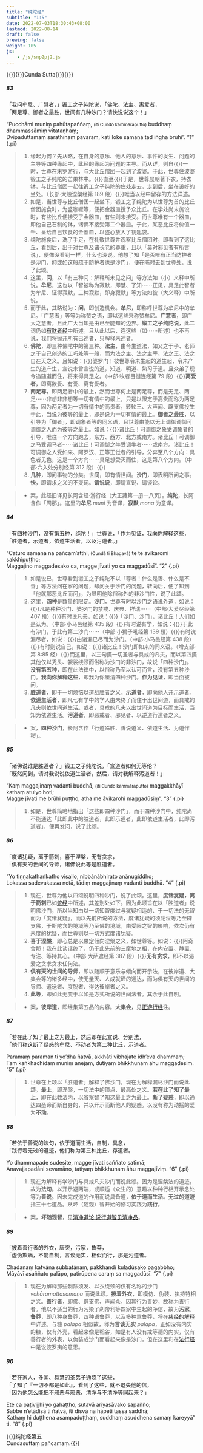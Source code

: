 ```yaml
---
title: "纯陀经"
subtitle: "1:5"
date: 2022-07-03T18:30:43+08:00
lastmod: 2022-08-14
draft: false
brewing: false
weight: 105
js:
    - /js/snp2pj2.js
---
```



{{<subtitle>}}{{<suttalink src="snp1.5">}}Cunda Sutta{{</suttalink>}}{{</subtitle>}}

##### 83

「我问牟尼、广慧者，」锻工之子纯陀说，「佛陀、法主、离爱者，  
「两足尊、御者之最胜，世间有几种沙门？请快说说这个！」

“Pucchāmi muniṃ pahūtapaññaṃ, <small>(iti Cundo kammāraputto)</small> buddhaṃ dhammassāmiṃ vītataṇhaṃ;  
Dvipaduttamaṃ sārathīnaṃ pavaraṃ, kati loke samaṇā tad iṅgha brūhi”. <q>1</q>
{.pi}

> 1. 缘起为何？先从略，在自身的意乐、他人的意乐、事件的发生、问题的主导等四种缘起中，此经的缘起为问题的主导。而从详，则自{{<bq>}}一时，世尊在末罗游行，与大比丘僧团一起到了波婆。于此，世尊住波婆锻工之子纯陀的芒果林中。{{</bq>}}直至{{<bq>}}于是，世尊晨朝著下衣，持衣钵，与比丘僧团一起往锻工之子纯陀的住处走去，走到后，坐在设好的坐处。（长部·大般涅槃经第 189 段）{{</bq>}}唯当以经中留存的方法详述。
> 1. 如是，当世尊与比丘僧团一起坐下，锻工之子纯陀为以世尊为首的比丘僧团施食时，为盛咖喱等，便把金器皿授予众比丘。在学处尚未施设时，有些比丘便接受了金器皿，有些则未接受。而世尊唯有一个器皿，即他自己石制的钵，诸佛不接受第二个器皿。于此，某恶比丘将价值一千、呈给自己饮食的金器皿，以盗心放入了钥匙袋。
> 1. 纯陀施食后，洗了手足，在礼敬世尊并观察比丘僧团时，即看到了这比丘，看到后，出于对世尊及诸长老的尊重，且以「莫对邪见者有所言说」，便像没看到一样，什么也没说。他想了知「是否唯有正当防护者是沙门，抑或如这般疏于防护者也是沙门」，便在晡时去到世尊处，说了此颂。
> 1. 这里，**问**，以「有三种问：解释所未见之问」等方法如（小）义释中所说。**牟尼**，这也以「智被称为寂默，即慧、了知⋯⋯正见，具足此智者为牟尼、证得寂默，三种寂默，即身寂默」等方法如彼（大义释）中所说。
> 1. 而于此，其略说为：**问**，即创造机会。**牟尼**，即称呼世尊为牟尼中的牟尼。「广慧者」等等为称赞之语，即以这些来称赞牟尼。**广慧者**，即广大之慧者，且此广大当知是由已至能知的边界。**锻工之子纯陀说**，此二词仍如[有财者经](../102/#18)中所述。且从此以后，连这些（如⋯⋯所述）也不再说，我们将抛开所有已述者，只解释未述者。
> 1. **佛陀**，即三种佛陀中的第三种。**法主**，由令生道法，如父之于子、老师之于自己创造的工巧处等一般，而为法之主、法之主宰、法之王、法之自在天之义。且如说：{{<bq>}}婆罗门！彼世尊令未生起的道生起，令未产生的道产生，宣说未曾宣说的道，知道、明道、熟习于道。且众弟子现今追随道而住，将来得具足之。（中部·牧者目揵连经第 79 段）{{</bq>}}**离爱者**，即离欲爱、有爱、离有爱者。
> 1. **两足尊**，即两足者中的最上，然而世尊何止是两足尊，而是无足、两足⋯⋯非想非非想等一切有情中的最上，只是以限定于高贵而称为两足尊，因为两足者为一切有情中的高贵者，转轮王、大声闻、辟支佛投生于此，当说为彼等的最上，即是说为一切有情的最上。**御者之最胜**，以引导为「御者」，即调象者等的同义语，且世尊由能以无上调御调御可调御之人而为彼等之最上。如说：{{<bq>}}诸比丘！可调御之象受调象者的引导，唯往一个方向跑去，东方、西方、北方或南方。诸比丘！可调御之马受调马者⋯⋯诸比丘！可调御之牛受调牛者⋯⋯或南方。诸比丘！可调御之人受如来、阿罗汉、正等正觉者的引导，分奔至八个方向：具色者见色，这是一个方向⋯⋯具足想受灭而住，这是第八个方向。（中部·六入处分别经第 312 段）{{</bq>}}
> 1. **几种**，即问事物的分类。**世间**，即有情世间。**沙门**，即表明所问之事。**快**，即请求之义的不变词。**请说说**，即请宣说、请谈论。

> - 案，此经旧译见长阿含经·游行经（大正藏第一册一八页）。**纯陀**，长阿含作「周那」。这里的**牟尼** *muni* 为音译，**寂默** *mona* 为意译。

##### 84

「有四种沙门，没有第五种，纯陀！」世尊说，「作为见证，我向你解释这些，  
「胜道者，示道者，依道生活者，以及污道者。」

“Caturo samaṇā na pañcam’atthi, <small>(Cundā ti Bhagavā)</small> te te āvikaromi sakkhipuṭṭho;  
Maggajino maggadesako ca, magge jīvati yo ca maggadūsī”. <q>2</q>
{.pi}

> 1. 如是说已，世尊看到锻工之子纯陀不以「尊者！什么是善、什么是不善」等方法问在家的问题，却问关于沙门的问题，转向后，便了知到「他就那恶比丘而问」，为显明他除俗称外的非沙门性，说了此颂。
> 1. 这里，**四种**是数量的限定。**沙门**，世尊有时以沙门之语说外道，如说：{{<bq>}}凡是种种沙门、婆罗门的禁戒、庆典、祥瑞⋯⋯（中部·大爱尽经第 407 段）{{</bq>}}有时说凡夫，如说：{{<bq>}}「沙门、沙门」，诸比丘！人们如是认为。（中部·小马邑经第 435 段）{{</bq>}}有时说有学，如说：{{<bq>}}于此有沙门，于此有第二沙门⋯⋯（中部·小狮子吼经第 139 段）{{</bq>}}有时说漏尽者，如说：{{<bq>}}由诸漏已尽而为沙门。（中部·小马邑经第 438 段）{{</bq>}}有时则说自己，如说：{{<bq>}}诸比丘！沙门即如来的同义语。（增支部·第 8:85 经）{{</bq>}}而这里，以三句摄一切圣者与具戒的凡夫，而以第四摄其他仅以秃头、袈裟绕颈而俗称为沙门的非沙门，故说「四种沙门」。**没有第五种**，即在此法律中，以俗称乃至以认可而言，没有第五种沙门。**我向你解释这些**，即我为你厘清四种沙门。**作为见证**，即当面被问。
> 1. **胜道者**，即于一切烦恼以道战胜者之义。**示道者**，即向他人开示道者。**依道生活者**，即凡七有学中的学人由未终了而住于出世间道，而具戒的凡夫则依世间道生活。或者，具戒的凡夫以出世间道为目标而生活，当知为依道生活。**污道者**，即恶戒者、邪见者、以逆道行道者之义。

> - 案，**四种沙门**，长阿含作「行道殊胜、善说道义、依道生活、为道作秽」。

##### 85

「诸佛说谁是胜道者？」锻工之子纯陀说，「宣道者如何无等伦？  
「既然问到，请对我说说依道生活者，然后，请对我解释污道者！」

“Kaṃ maggajinaṃ vadanti buddhā, <small>(iti Cundo kammāraputto)</small> maggakkhāyī kathaṃ atulyo hoti;  
Magge jīvati me brūhi puṭṭho, atha me āvikarohi maggadūsiṃ”. <q>3</q>
{.pi}

> 1. 如是，世尊简略地指出「这些即四种沙门」，而于四种沙门中，纯陀尚不能通达「此即此中的胜道者，此即示道者，此即依道生活者，此即污道者」，便再发问，说了此颂。

##### 86

「度诸犹疑，离于箭刺，喜于涅槃，无有贪求，  
「俱有天的世间的导师，诸佛说此等是胜道者。

“Yo tiṇṇakathaṅkatho visallo, nibbānābhirato anānugiddho;  
Lokassa sadevakassa netā, tādiṃ maggajinaṃ vadanti buddhā. <q>4</q>
{.pi}

> 1. 现在，世尊为他以四颂说明四种沙门，说了此颂。这里，**度诸犹疑，离于箭刺**已如[蛇经](../101/#17)中所述，其差别处如下。因为此颂旨在以「胜道者」说明佛沙门，所以当知由以一切知智度过与犹疑相适的、于一切法的无智而为「度诸犹疑」，而以先前所说的方法，度诸犹疑的须陀洹等乃至辟支佛，于斯陀含的境域等乃至佛的境域，由受限之智的影响，依次仍有未度的犹疑，而世尊则以一切方式度诸犹疑。
> 1. **喜于涅槃**，即心总是以果定倾向涅槃之义，如世尊等。如说：{{<bq>}}阿奇舍那！我在此谈话终了，仍于此先前的三摩地之相，在内安置、静置、专注、等持其心。（中部·大萨遮经第 387 段）{{</bq>}}**无有贪求**，即不以渴爱之贪求贪求任何法。
> 1. **俱有天的世间的导师**，即以随顺于意乐与倾向而开示法，在彼岸道、大集会等的诸多经中，使无量天、人成就谛的通达，而为俱有天的世间的导师、遣送者、度脱者、得达彼岸者之义。
> 1. **此等**，即如此无变于以如是方式所说的世间法者。其余于此自明。

> - 案，**彼岸道**，即经集第五品的内容。**大集会**，见[正游行经](../213/)注。

##### 87

「若在此了知了最上之为最上，然后即在此宣说、分别法，  
「他们称这断了疑惑的牟尼、不动者为第二种比丘，示道者。

Paramaṃ paraman ti yo’dha ñatvā, akkhāti vibhajate idh’eva dhammaṃ;  
Taṃ kaṅkhachidaṃ muniṃ anejaṃ, dutiyaṃ bhikkhunam āhu maggadesiṃ. <q>5</q>
{.pi}

> 1. 世尊在上颂以「胜道者」解释了佛沙门，现在为解释漏尽沙门而说此颂。**最上**，即涅槃，一切法中的顶点、最高处之义。**若在此了知了最上**，即在此教法内，以省察智了知这最上之为最上。**断了疑惑**，即以通达四圣谛而断自身的，并以开示而断他人的疑惑。以没有称为动摇的爱为**不动**。

##### 88

「若依于善说的法句，依于道而生活，自制，具念，  
「践行着无过的道迹，他们称为第三种比丘，存道者。

Yo dhammapade sudesite, magge jīvati saññato satīmā;  
Anavajjapadāni sevamāno, tatiyaṃ bhikkhunam āhu maggajīviṃ. <q>6</q>
{.pi}

> 1. 现在为解释有学沙门与具戒凡夫沙门而说此颂。因为是涅槃法的道迹，故为**法句**。以开示避两端，或顺适（众生的）意趣以种种行相开示念处等为**善说**。因未完成道的作用而说具备道，**依于道而生活**。**无过的道迹**指三十七道品。从坏（随观）智开始的修习实践为**践行**。

> - 案，**坏随观智**，见[清净道论·说行道智见清净品](/visuddhimagga/21/)。

##### 89

「披着善行者的外衣，唐突，污家，鲁莽，  
「虚伪欺瞒，不能自制，言谈无实，相似而行，那是污道者。

Chadanaṃ katvāna subbatānaṃ, pakkhandī kuladūsako pagabbho;  
Māyāvī asaññato palāpo, patirūpena caraṃ sa maggadūsī. <q>7</q>
{.pi}

> 1. 现在为解释那些剃除须发、以衣绕颈的仅有名称的沙门 *vohāramattasamaṇa* 而说此颂。**披着外衣**，即模仿、伪装、执持特相之义。**善行者**，即佛、辟支佛、声闻众，因其行为善妙，故称为善行者。他以不适当的行为污染了刹帝利等四家中生起的净信，故为**污家**。**鲁莽**，即八种身鲁莽，四种语鲁莽，以及多种意鲁莽，将在[慈经的解释](../108/)中详述。与糠 *palāpa* 相似故，称为**言谈无实** *palāpa*，正如没有内实的糠，仅有外壳，看起来像是稻谷，如是有人没有戒等德的内实，仅有善行者的外表，以伪装成沙门而看起来像是沙门，但在这里和在[法行经](../206/)中是说波罗夷的意思。

##### 90

「若在家人，多闻、具慧的圣弟子通晓了这些，  
「了知了『一切不都是如此』，看到了这些，就不退失他的信，  
「因为他怎么能把不邪恶与邪恶、清净与不清净等同起来？」

Ete ca paṭivijjhi yo gahaṭṭho, sutavā ariyasāvako sapañño;  
Sabbe n’etādisā ti ñatvā, iti disvā na hāpeti tassa saddhā;  
Kathaṃ hi duṭṭhena asampaduṭṭhaṃ, suddhaṃ asuddhena samaṃ kareyyā” ti. <q>8</q>
{.pi}


{{<eof>}}纯陀经第五<br>Cundasuttaṃ pañcamaṃ.{{</eof>}}